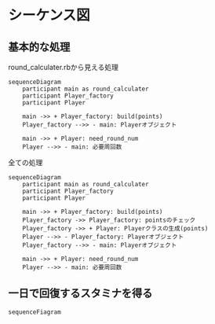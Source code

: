 # シーケンス図

## 基本的な処理

round_calculater.rbから見える処理

```mermaid
sequenceDiagram
	participant main as round_calculater
	participant Player_factory
	participant Player

	main ->> + Player_factory: build(points)
	Player_factory -->> - main: Playerオブジェクト

	main ->> + Player: need_round_num
	Player -->> - main: 必要周回数
```

全ての処理

```mermaid
sequenceDiagram
	participant main as round_calculater
	participant Player_factory
	participant Player

	main ->> + Player_factory: build(points)
	Player_factory ->> Player_factory: pointsのチェック
	Player_factory ->> + Player: Playerクラスの生成(points)
	Player -->> - Player_factory: Playerオブジェクト
	Player_factory -->> - main: Playerオブジェクト

	main ->> + Player: need_round_num
	Player -->> - main: 必要周回数
```

## 一日で回復するスタミナを得る

```mermaid
sequenceFiagram

```